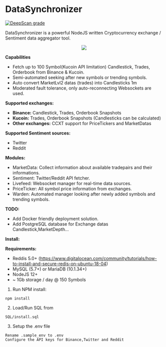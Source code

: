 # DataSynchronizer
[![DeepScan grade](https://deepscan.io/api/teams/6761/projects/8873/branches/113558/badge/grade.svg)](https://deepscan.io/dashboard#view=project&tid=6761&pid=8873&bid=113558)

DataSynchronizer is a powerful NodeJS written Cryptocurrency exchange / Sentiment data aggregator tool.

<p align="center">
<img  src="https://raw.githubusercontent.com/stockmlbot/DataSynchronizer/master/Readme/Readmepic.png">
</p>

**Capabilities**

- Fetch up to 100 Symbol(Kucoin API limitation) Candlestick, Trades, Orderbook from Binance & Kucoin.
- Semi-automated seeking after new symbols or trending symbols.
- Auto convert MarketLvl2 datas (trades) into Candlesticks 1m
- Moderated fault tolerance, only auto-reconnecting Websockets are used.

**Supported exchanges:**

- **Binance:** Candlestick, Trades, Orderbook Snapshots
- **Kucoin:** Trades, Orderbook Snapshots (Candlesticks can be calculated)
- **Other exchanges:** CCXT support for PriceTickers and MarketDatas

**Supported Sentiment sources:**

- Twitter
- Reddit

**Modules:**

- MarketData: Collect information about available tradepairs and their informations.
- Sentiment: Twitter/Reddit API fetcher.
- Livefeed: Websocket manager for real-time data sources.
- PriceTicker: All symbol price information from exchanges.
- Warden: Automated manager looking after newly added symbols and trending symbols.

**TODO:**

- Add Docker friendly deployment solution.
- Add PostgreSQL database for Exchange datas Candlestick,MarketDepth...

**Install:**

**Requirements:**

- Reddis 5.0+ (https://www.digitalocean.com/community/tutorials/how-to-install-and-secure-redis-on-ubuntu-18-04)
- MySQL (5.7+) or MariaDB (10.1.34+)
- NodeJS 12+
- ~ 1Gb storage / day @ 150 Symbols

1. Run NPM install:

```
npm install
```

2. Load/Run SQL from

```
SQL/install.sql
```

3. Setup the .env file

```
Rename .sample_env to .env
Configure the API keys for Binance,Twitter and Reddit
```
